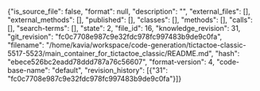 {"is_source_file": false, "format": null, "description": "", "external_files": [], "external_methods": [], "published": [], "classes": [], "methods": [], "calls": [], "search-terms": [], "state": 2, "file_id": 16, "knowledge_revision": 31, "git_revision": "fc0c7708e987c9e32fdc978fc997483b9de9c0fa", "filename": "/home/kavia/workspace/code-generation/tictactoe-classic-5517-5523/main_container_for_tictactoe_classic/README.md", "hash": "ebece526bc2eadd78ddd787a76c56607", "format-version": 4, "code-base-name": "default", "revision_history": [{"31": "fc0c7708e987c9e32fdc978fc997483b9de9c0fa"}]}